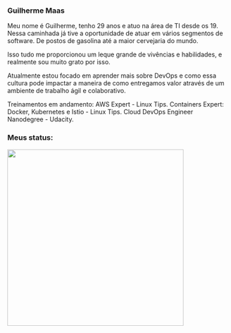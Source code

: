 ### Guilherme Maas

Meu nome é Guilherme, tenho 29 anos e atuo na área de TI desde os 19. Nessa caminhada já tive a oportunidade de atuar em vários segmentos de software. De postos de gasolina até a maior cervejaria do mundo.

Isso tudo me proporcionou um leque grande de vivências e habilidades, e realmente sou muito grato por isso.

Atualmente estou focado em aprender mais sobre DevOps e como essa cultura pode impactar a maneira de como entregamos valor através de um ambiente de trabalho ágil e colaborativo.

Treinamentos em andamento:
AWS Expert - Linux Tips.
Containers Expert: Docker, Kubernetes e Istio - Linux Tips.
Cloud DevOps Engineer Nanodegree - Udacity.

### Meus status:
<left>
<img width="400px" align="left" src="https://github-readme-stats.vercel.app/api/top-langs/?username=guilhermemaas&hide=html&layout=compact&theme=blue-green">
</left>
